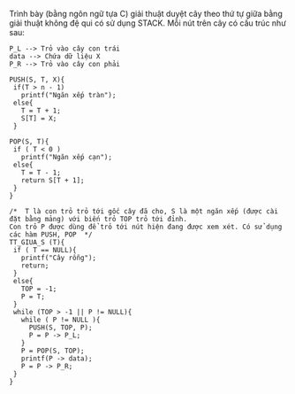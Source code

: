  Trình bày (bằng ngôn ngữ tựa C) giải thuật duyệt cây theo thứ tự giữa bằng giải thuật không đệ qui có sử dụng STACK. 
 Mỗi nút trên cây có cấu trúc như sau:
 ```
 P_L --> Trỏ vào cây con trái
 data --> Chứa dữ liệu X
 P_R --> Trỏ vào cây con phải

PUSH(S, T, X){
  if(T > n - 1)
    printf("Ngăn xếp tràn");
  else{
    T = T + 1;
    S[T] = X;
  }

POP(S, T){
  if ( T < 0 )
    printf("Ngăn xếp cạn");
  else{
    T = T - 1;
    return S[T + 1];
  }
}

/*  T là con trỏ trỏ tới gốc cây đã cho, S là một ngăn xếp (được cài đặt bằng mảng) với biến trỏ TOP trỏ tới đỉnh. 
Con trỏ P được dùng để trỏ tới nút hiện đang được xem xét. Có sử dụng các hàm PUSH, POP  */
TT_GIUA_S (T){
  if ( T == NULL){
    printf("Cây rỗng");
    return;
  }
  else{
    TOP = -1;
    P = T;
  }
  while (TOP > -1 || P != NULL){
    while ( P != NULL ){
      PUSH(S, TOP, P);
      P = P -> P_L;
    }
    P = POP(S, TOP);
    printf(P -> data);
    P = P -> P_R;
  }
}
``` 
